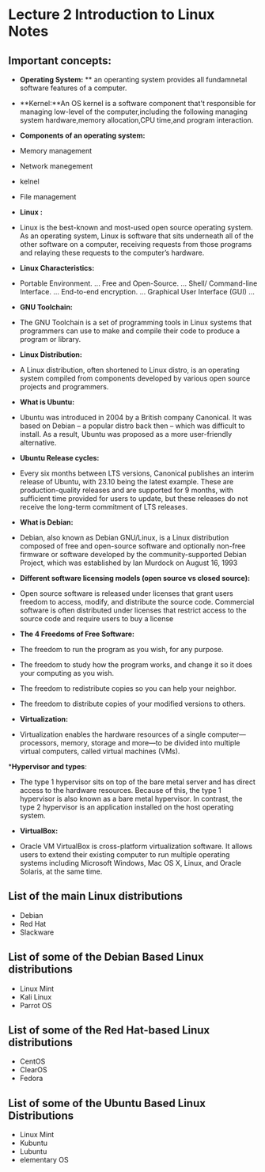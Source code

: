 # Lecture 2 Introduction to Linux Notes

## Important concepts:
* **Operating System:**
** an operanting system provides all fundamnetal software features of a computer. 
* **Kernel:**An OS kernel is a software component that't responsible for managing low-level of the computer,including the following managing system hardware,memory allocation,CPU time,and program interaction.
* **Components of an operating system:**
* Memory management
* Network manegement 
* kelnel 
* File management

* **Linux :**
* Linux is the best-known and most-used open source operating system. As an operating system, Linux is software that sits underneath all of the other software on a computer, receiving requests from those programs and relaying these requests to the computer’s hardware.

* **Linux Characteristics:**
* Portable Environment. ...
Free and Open-Source. ...
Shell/ Command-line Interface. ...
End-to-end encryption. ...
Graphical User Interface (GUI) ... 

* **GNU Toolchain:**
* The GNU Toolchain is a set of programming tools in Linux systems that programmers can use to make and compile their code to produce a program or library. 
* **Linux Distribution:**
* A Linux distribution, often shortened to Linux distro, is an operating system compiled from components developed by various open source projects and programmers. 
* **What is Ubuntu:**
* Ubuntu was introduced in 2004 by a British company Canonical. It was based on Debian – a popular distro back then – which was difficult to install. As a result, Ubuntu was proposed as a more user-friendly alternative. 
* **Ubuntu Release cycles:**
* Every six months between LTS versions, Canonical publishes an interim release of Ubuntu, with 23.10 being the latest example. These are production-quality releases and are supported for 9 months, with sufficient time provided for users to update, but these releases do not receive the long-term commitment of LTS releases.
* **What is Debian:**
* Debian, also known as Debian GNU/Linux, is a Linux distribution composed of free and open-source software and optionally non-free firmware or software developed by the community-supported Debian Project, which was established by Ian Murdock on August 16, 1993

* **Different software licensing models (open source vs closed source):**
*  Open source software is released under licenses that grant users freedom to access, modify, and distribute the source code. Commercial software is often distributed under licenses that restrict access to the source code and require users to buy a license
* **The 4 Freedoms of Free Software:**
* The freedom to run the program as you wish, for any purpose.
* The freedom to study how the program works, and change it so it does your computing as you wish. 
* The freedom to redistribute copies so you can help your neighbor.
* The freedom to distribute copies of your modified versions to others.

* **Virtualization:**
*  Virtualization enables the hardware resources of a single computer—processors, memory, storage and more—to be divided into multiple virtual computers, called virtual machines (VMs).  

***Hypervisor and types**:
* The type 1 hypervisor sits on top of the bare metal server and has direct access to the hardware resources. Because of this, the type 1 hypervisor is also known as a bare metal hypervisor. In contrast, the type 2 hypervisor is an application installed on the host operating system.

* **VirtualBox:**
* Oracle VM VirtualBox is cross-platform virtualization software. It allows users to extend their existing computer to run multiple operating systems including Microsoft Windows, Mac OS X, Linux, and Oracle Solaris, at the same time.


## List of the main Linux distributions
* Debian 
* Red Hat
* Slackware

## List of some of the Debian Based Linux distributions
* Linux Mint
* Kali Linux
* Parrot OS


## List of some of the Red Hat-based Linux distributions
* CentOS 
* ClearOS
* Fedora


## List of some of the Ubuntu Based Linux Distributions
* Linux Mint 
* Kubuntu
* Lubuntu
* elementary OS 

